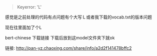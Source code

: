 > Keyerror: 'L'

感觉是之前处理的代码有点问题有个大写Ｌ或者我下载的vocab.txt的版本问题

现在往里面加了个L

bert-chinese 下载链接 下载后放到这model文件夹下就ok

链接: http://pan-yz.chaoxing.com/share/info/a2d2f141478bffc2